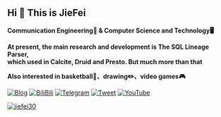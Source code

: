 ## Hi 👋 This is JieFei

**Communication Engineering📡 & Computer Science and Technology🖥️**  

**At present, the main research and development is The SQL Lineage Parser,  
which used in Calcite, Druid and Presto. But much more than that**

**Also interested in basketball🏀、drawing✏️、video games🎮**  

[![Blog](https://img.shields.io/badge/-Blog-orange)](https://makeyourchoice.cn) [![BiliBili](https://img.shields.io/badge/-bilibili-blue)](https://space.bilibili.com/4449891) [![Telegram](https://img.shields.io/badge/-Telegram-blue)](https://t.me/jiefei30 ) [![Tweet](https://img.shields.io/twitter/follow/jiefei30?style=social)](https://twitter.com/jiefei30) [![YouTube](https://img.shields.io/youtube/channel/views/UC9w-SHhy2TYAPBh92CPbPHA?style=social)](https://www.youtube.com/channel/UC9w-SHhy2TYAPBh92CPbPHA)  

[![jiefei30](https://github-readme-stats.vercel.app/api/top-langs/?username=jiefei30&layout=compact&hide=html,css)](https://github-readme-stats.vercel.app/api/top-langs/?username=jiefei30&layout=compact&hide=html,css)
